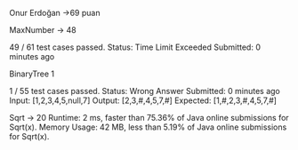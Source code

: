 Onur Erdoğan ->69 puan

MaxNumber -> 48

49 / 61 test cases passed.
Status: Time Limit Exceeded
Submitted: 0 minutes ago

BinaryTree 1

1 / 55 test cases passed.
Status: Wrong Answer
Submitted: 0 minutes ago
Input:
[1,2,3,4,5,null,7]
Output:
[2,3,#,4,5,7,#]
Expected:
[1,#,2,3,#,4,5,7,#]


Sqrt -> 20
Runtime: 2 ms, faster than 75.36% of Java online submissions for Sqrt(x).
Memory Usage: 42 MB, less than 5.19% of Java online submissions for Sqrt(x).